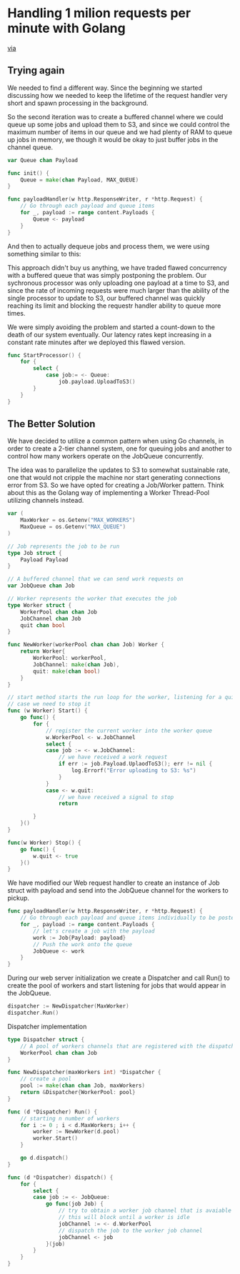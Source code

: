 # Handling 1 milion requests per minute with Golang

[via](http://marcio.io/2015/07/handling-1-million-requests-per-minute-with-golang/)

## Trying again

We needed to find a different way. Since the beginning we started discussing how we needed to keep the lifetime of the request handler very short and spawn processing in the background.

So the second iteration was to create a buffered channel where we could queue up some jobs and upload them to S3, and since we could control the maximum number of items in our queue and we had plenty of RAM to queue up jobs in memory, we though it would be okay to just buffer jobs in the channel queue.

```go
var Queue chan Payload

func init() {
    Queue = make(chan Payload, MAX_QUEUE)
}

func payloadHandler(w http.ResponseWriter, r *http.Request) {
    // Go through each payload and queue items
    for _, payload := range content.Payloads {
        Queue <- payload
    }
}
```

And then to actually dequeue jobs and process them, we were using something similar to this:

This approach didn't buy us anything, we have traded flawed concurrency with a buffered queue that was simply postponing the problem. Our sychronous processor was only uploading one payload at a time to S3, and since the rate of incoming requests were much larger than the ability of the single processor to update to S3, our buffered channel was quickly reaching its limit and blocking the requestr handler ability to queue more times.

We were simply avoiding the problem and started a count-down to the death of our system eventually. Our latency rates kept increasing in a constant rate minutes after we deployed this flawed version.

```go
func StartProcessor() {
    for {
        select {
            case job:= <- Queue:
                job.payload.UploadToS3()
        }
    }
}
```

## The Better Solution

We have decided to utilize a common pattern when using Go channels, in order to create a 2-tier channel system, one for queuing jobs and another to control how many workers operate on the JobQueue concurrently.

The idea was to parallelize the updates to S3 to somewhat sustainable rate, one that would not cripple the machine nor start generating connections error from S3. So we have opted for creating a Job/Worker pattern. Think about this as the Golang way of implementing a Worker Thread-Pool utilizing channels instead.

```go
var (
    MaxWorker = os.Getenv("MAX_WORKERS")
    MaxQueue = os.Getenv("MAX_QUEUE")
)

// Job represents the job to be run
type Job struct {
    Payload Payload
}

// A buffered channel that we can send work requests on
var JobQueue chan Job

// Worker represents the worker that executes the job
type Worker struct {
    WorkerPool chan chan Job
    JobChannel chan Job
    quit chan bool
}

func NewWorker(workerPool chan chan Job) Worker {
    return Worker{
        WorkerPool: workerPool,
        JobChannel: make(chan Job),
        quit: make(chan bool)
    }
}

// start method starts the run loop for the worker, listening for a quit channel in
// case we need to stop it
func (w Worker) Start() {
    go func() {
        for {
            // register the current worker into the worker queue
            w.WorkerPool <- w.JobChannel
            select {
            case job := <- w.JobChannel:
                // we have received a work request 
                if err := job.Payload.UplaodToS3(); err != nil {
                    log.Errorf("Error uploading to S3: %s")
                }
            }
            case <- w.quit:
                // we have received a signal to stop
                return

        }
    }()
}

func(w Worker) Stop() {
    go func() {
        w.quit <- true
    }()
}
```

We have modified our Web request handler to create an instance of Job struct with payload and send into the JobQueue channel for the workers to pickup.

```go
func payloadHandler(w http.ResponseWriter, r *http.Request) {
    // Go through each payload and queue items individually to be posted to S3
    for _, payload := range content.Payloads {
        // let's create a job with the payload
        work := Job{Payload: payload}
        // Push the work onto the queue
        JobQueue <- work
    }
}
```

During our web server initialization we create a Dispatcher and call Run() to create the pool of workers and start listening for jobs that would appear in the JobQueue.

```go
dispatcher := NewDispatcher(MaxWorker)
dispatcher.Run()
```

Dispatcher implementation

```go
type Dispatcher struct {
    // A pool of workers channels that are registered with the dispatcher
    WorkerPool chan chan Job
}

func NewDispatcher(maxWorkers int) *Dispatcher {
    // create a pool
    pool := make(chan chan Job, maxWorkers)
    return &Dispatcher{WorkerPool: pool}
}

func (d *Dispatcher) Run() {
    // starting n number of workers
    for i := 0 ; i < d.MaxWorkers; i++ {
        worker := NewWorker(d.pool)
        worker.Start()
    }

    go d.dispatch()
}

func (d *Dispatcher) dispatch() {
    for {
        select {
        case job := <- JobQueue:
            go func(job Job) {
                // try to obtain a worker job channel that is avaiable 
                // this will block until a worker is idle
                jobChannel := <- d.WorkerPool
                // dispatch the job to the worker job channel
                jobChannel <- job
            }(job)
        }
    }
}
```
